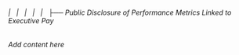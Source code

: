 ###### |   |   |   |   |   ├── Public Disclosure of Performance Metrics Linked to Executive Pay

*Add content here*